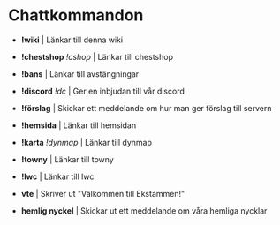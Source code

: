 # Chattkommandon

- **!wiki** | Länkar till denna wiki
- **!chestshop** *!cshop* | Länkar till chestshop
- **!bans** | Länkar till avstängningar
- **!discord** *!dc* | Ger en inbjudan till vår discord
- **!förslag** | Skickar ett meddelande om hur man ger förslag till servern
- **!hemsida** | Länkar till hemsidan
- **!karta** *!dynmap* | Länkar till dynmap
- **!towny** | Länkar till towny
- **!lwc** | Länkar till lwc

- **vte** | Skriver ut "Välkommen till Ekstammen!"
- **hemlig nyckel** | Skickar ut ett meddelande om våra hemliga nycklar

